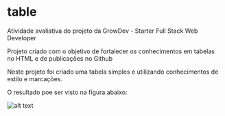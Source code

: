 # table
Atividade avaliativa do projeto da GrowDev - Starter Full Stack Web Developer

Projeto criado com o objetivo de fortalecer os conhecimentos em tabelas no HTML e de publicações no Github

Neste projeto foi criado uma tabela simples e utilizando conhecimentos de estilo e marcações.

O resultado poe ser visto na figura abaixo:

![alt text](https://github.com/Mr-Pacheco/table/blob/images/resultado-final.png)
